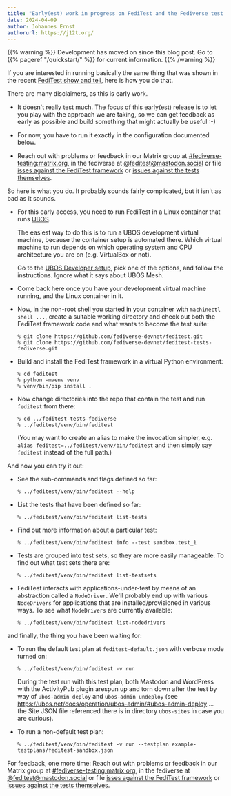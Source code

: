 ```yaml
---
title: "Early(est) work in progress on FediTest and the Fediverse test suite"
date: 2024-04-09
author: Johannes Ernst
authorurl: https://j12t.org/
---
```


{{% warning %}}
Development has moved on since this blog post. Go to {{% pageref "/quickstart/" %}}
for current information.
{{% /warning %}}

If you are interested in running basically the same thing that was shown in
the recent [FediTest show and tell](https://fedidevs.org/notes/2024-03-07/), here is how you
do that.

There are many disclaimers, as this is early work.

* It doesn't really test much. The focus of this early(est) release is to let you play
  with the approach we are taking, so we can get feedback as early as possible and
  build something that might actually be useful :-)

* For now, you have to run it exactly in the configuration documented below.

* Reach out with problems or feedback in our Matrix group at
  [#fediverse-testing:matrix.org](https://matrix.to/#/%23fediverse-testing:matrix.org),
  in the fediverse at [@feditest@mastodon.social](https://mastodon.social/@feditest)
  or file [isses against the FediTest framework](https://github.com/fediverse-devnet/feditest/issues/)
  or [issues against the tests themselves](https://github.com/fediverse-devnet/feditest-tests-fediverse/issues/).

So here is what you do. It probably sounds fairly complicated, but it isn't as bad as
it sounds.

* For this early access, you need to run FediTest in a Linux container that runs
  [UBOS](https://ubos.net/).

  The easiest way to do this is to run a UBOS development virtual machine, because the
  container setup is automated there. Which virtual machine to run depends on which operating
  system and CPU architecture you are on (e.g. VirtualBox or not).

  Go to the [UBOS Developer setup](https://ubos.net/docs/development/setup/), pick
  one of the options, and follow the instructions. Ignore what it says about UBOS Mesh.

* Come back here once you have your development virtual machine running, and the Linux
  container in it.

* Now, in the non-root shell you started in your container with `machinectl shell ...`,
  create a suitable working directory and check out both the FediTest framework code
  and what wants to become the test suite:

  ```
  % git clone https://github.com/fediverse-devnet/feditest.git
  % git clone https://github.com/fediverse-devnet/feditest-tests-fediverse.git
  ```

* Build and install the FediTest framework in a virtual Python environment:

  ```
  % cd feditest
  % python -mvenv venv
  % venv/bin/pip install .
  ```

* Now change directories into the repo that contain the test and run `feditest` from
  there:

  ```
  % cd ../feditest-tests-fediverse
  % ../feditest/venv/bin/feditest
  ```

  (You may want to create an alias to make the invocation simpler, e.g.
  `alias feditest=../feditest/venv/bin/feditest` and then simply say `feditest`
  instead of the full path.)

And now you can try it out:

* See the sub-commands and flags defined so far:

  ```
  % ../feditest/venv/bin/feditest --help
  ```

* List the tests that have been defined so far:

  ```
  % ../feditest/venv/bin/feditest list-tests
  ```

* Find out more information about a particular test:

  ```
  % ../feditest/venv/bin/feditest info --test sandbox.test_1
  ```

* Tests are grouped into test sets, so they are more easily manageable. To find out
  what test sets there are:

  ```
  % ../feditest/venv/bin/feditest list-testsets
  ```

* FediTest interacts with applications-under-test by means of an abstraction called
  a `NodeDriver`. We'll probably end up with various `NodeDrivers` for applications
  that are installed/provisioned in various ways. To see what `NodeDrivers` are
  currently available:

  ```
  % ../feditest/venv/bin/feditest list-nodedrivers
  ```

and finally, the thing you have been waiting for:

* To run the default test plan at `feditest-default.json` with verbose mode turned on:

  ```
  % ../feditest/venv/bin/feditest -v run
  ```

  During the test run with this test plan, both Mastodon and WordPress with the ActivityPub
  plugin arespun up
  and torn down after the test by way of `ubos-admin deploy` and `ubos-admin undeploy`
  (see https://ubos.net/docs/operation/ubos-admin/#ubos-admin-deploy ... the Site JSON
  file referenced there is in directory `ubos-sites` in case you are curious).

* To run a non-default test plan:

  ```
  % ../feditest/venv/bin/feditest -v run --testplan example-testplans/feditest-sandbox.json
  ```

For feedback, one more time: Reach out with problems or feedback in our Matrix group at
[#fediverse-testing:matrix.org](https://matrix.to/#/%23fediverse-testing:matrix.org),
in the fediverse at [@feditest@mastodon.social](https://mastodon.social/@feditest)
or file [isses against the FediTest framework](https://github.com/fediverse-devnet/feditest/issues/)
or [issues against the tests themselves](https://github.com/fediverse-devnet/feditest-tests-fediverse/issues/).
